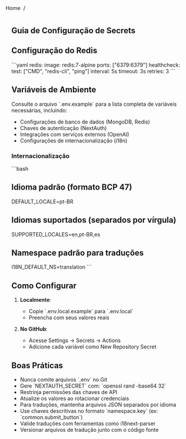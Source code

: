 <nav class="breadcrumbs">
  <a href="/index.html">Home</a>
  <span class="separator">/</span>
  <span class="current"></span>
</nav>

<article class="documentation-content">
  <h1></h1>
  

  # Guia de Configuração de Secrets

## Configuração do Redis

&#x60;&#x60;&#x60;yaml
redis:
  image: redis:7-alpine
  ports: [&quot;6379:6379&quot;]
  healthcheck:
    test: [&quot;CMD&quot;, &quot;redis-cli&quot;, &quot;ping&quot;]
    interval: 5s
    timeout: 3s
    retries: 3
&#x60;&#x60;&#x60;

## Variáveis de Ambiente

Consulte o arquivo &#x60;.env.example&#x60; para a lista completa de variáveis necessárias, incluindo:

- Configurações de banco de dados (MongoDB, Redis)
- Chaves de autenticação (NextAuth)
- Integrações com serviços externos (OpenAI)
- Configurações de internacionalização (i18n)

### Internacionalização
&#x60;&#x60;&#x60;bash
# Idioma padrão (formato BCP 47)
DEFAULT_LOCALE=pt-BR

# Idiomas suportados (separados por vírgula)
SUPPORTED_LOCALES=en,pt-BR,es

# Namespace padrão para traduções
I18N_DEFAULT_NS=translation
&#x60;&#x60;&#x60;

## Como Configurar

1. **Localmente**:
   - Copie &#x60;.env.local.example&#x60; para &#x60;.env.local&#x60;
   - Preencha com seus valores reais

2. **No GitHub**:
   - Acesse Settings → Secrets → Actions
   - Adicione cada variável como New Repository Secret

## Boas Práticas

- Nunca comite arquivos &#x60;.env&#x60; no Git
- Gere &#x60;NEXTAUTH_SECRET&#x60; com: &#x60;openssl rand -base64 32&#x60;
- Restrinja permissões das chaves de API
- Atualize os valores ao rotacionar credenciais
- Para traduções, mantenha arquivos JSON separados por idioma
- Use chaves descritivas no formato &#x60;namespace.key&#x60; (ex: &#x60;common.submit_button&#x60;)
- Valide traduções com ferramentas como i18next-parser
- Versionar arquivos de tradução junto com o código fonte

</article>

<style>
.breadcrumbs {
  display: flex;
  align-items: center;
  gap: 0.5rem;
  font-size: 0.9rem;
  color: var(--text-secondary);
  margin-bottom: 2rem;
  padding-bottom: 0.5rem;
  border-bottom: 1px solid var(--border-color);
}

.breadcrumbs a {
  color: var(--link-color);
  text-decoration: none;
  transition: color 0.2s;
}

.breadcrumbs a:hover {
  color: var(--link-hover-color);
  text-decoration: underline;
}

.separator {
  color: var(--text-tertiary);
}

.current {
  font-weight: 500;
  color: var(--text-primary);
}

.documentation-content {
  max-width: 800px;
  margin: 0 auto;
  padding: 0 1rem;
}

.description {
  font-size: 1.1rem;
  color: var(--text-secondary);
  margin-bottom: 2rem;
}
</style>
